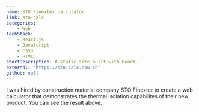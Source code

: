```yaml
---
name: STO Finexter calculator
link: sto-calc
categories:
    - Web
techStack:
    - React.js
    - JavaScript
    - CSS3
    - HTML5
shortDescription: A static site built with React.
external: 'https://sto-calc.now.sh'
github: null
---
```


I was hired by construction material company STO Finexter to create a web
calculator that demonstrates the thermal isolation capabilites of their new
product. You can see the result above.